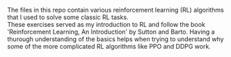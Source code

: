The files in this repo contain various reinforcement learning (RL) algorithms that I used to solve some classic RL tasks.<br>  These exercises served as my introduction to RL and follow the book 'Reinforcement Learning, An Introduction' by Sutton and Barto.  Having a thurough understanding of the basics helps when trying to understand why some of the more complicated RL algorithms like PPO and DDPG work.
